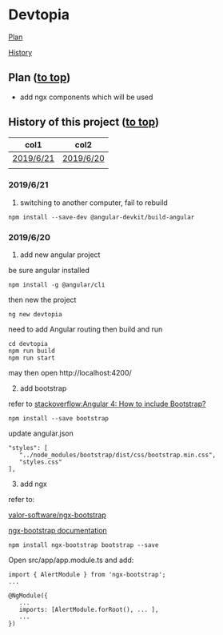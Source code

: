 # Devtopia<a name="top"></a>

[Plan](#Plana-name%22plan%22a-to-topDevtopiaa-name22top22a)

[History](#History-of-this-projecta-name%22histroy%22a-to-topDevtopiaa-name22top22a)

## Plan<a name="plan"></a> ([to top](#Devtopiaa-name%22top%22a))

* add ngx components which will be used

## History of this project<a name="histroy"></a> ([to top](#Devtopiaa-name%22top%22a))

| col1                                       | col2                                       |
| ------------------------------------------ | ------------------------------------------ |
| [2019/6/21](#2019621a-name%2220190621%22a) | [2019/6/20](#2019620a-name%2220190620%22a) |
|                                            |

### 2019/6/21<a name="20190621"></a>
1. switching to another computer, fail to rebuild
```
npm install --save-dev @angular-devkit/build-angular
```

### 2019/6/20<a name="20190620"></a>
1. add new angular project

be sure angular installed
```
npm install -g @angular/cli
```

then new the project
```
ng new devtopia
```
need to add Angular routing
then build and run
```
cd devtopia
npm run build
npm run start
```
may then open http://localhost:4200/ 

2. add bootstrap

refer to [stackoverflow:Angular 4: How to include Bootstrap?](https://stackoverflow.com/questions/43557321/angular-4-how-to-include-bootstrap)
```
npm install --save bootstrap
```
update angular.json
```
"styles": [
   "../node_modules/bootstrap/dist/css/bootstrap.min.css",
   "styles.css"
],
```

3. add ngx

refer to:

 [valor-software/ngx-bootstrap](https://github.com/valor-software/ngx-bootstrap/blob/development/docs/getting-started/ng-cli.md)
 
 [ngx-bootstrap documentation](https://valor-software.com/ngx-bootstrap/#/documentation)

 ```
 npm install ngx-bootstrap bootstrap --save
 ```
Open src/app/app.module.ts and add:
```
import { AlertModule } from 'ngx-bootstrap';
...

@NgModule({
   ...
   imports: [AlertModule.forRoot(), ... ],
   ...
})

```